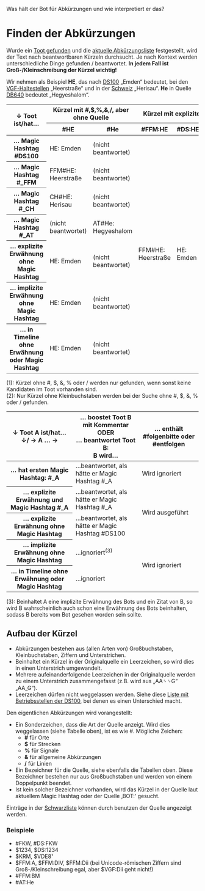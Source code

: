 <p id="meta">
<title>DS-100: Finden der Abkürzungen</title>
<desc>Was hält der Bot für Abkürzungen und wie interpretiert er das?</desc>
</p>

Finden der Abkürzungen
======================

Wurde ein [Toot gefunden](/finde-toots.html) und die [aktuelle
Abkürzungsliste](/finde-listen.html) festgestellt, wird der Text nach
beantwortbaren Kürzeln durchsucht. Je nach Kontext werden
unterschiedliche Dinge gefunden / beantwortet. __In jedem Fall ist
Groß-/Kleinschreibung der Kürzel wichtig!__

Wir nehmen als Beispiel __HE__, das nach [DS100](/dumps/orte_de.html) „Emden“
bedeutet, bei den [VGF-Haltestellen](/dumps/orte_ffm.html) „Heerstraße“
und in der [Schweiz](/dumps/orte_ch.html) „Herisau“. __He__ in Quelle
[DB640](/dumps/orte_at.html) bedeutet „Hegyeshalom“.

<table>
 <thead>
  <tr>
    <th rowspan="2">↓ Toot ist/hat…</th>
    <th colspan="2">Kürzel mit #,$,%,&amp;,/, aber ohne Quelle</th>
    <th colspan="3">Kürzel mit expliziter Quelle</th>
    <th colspan="2">Kürzel ohne #,$,%,&amp;,/</th>
  </tr>
  <tr>
   <th>#HE</th>
   <th>#He</th>
   <th>#FFM:HE</th>
   <th>#DS:HE</th>
   <th>#CH:HE</th>
   <th class="note">HE<sup>(1)</sup></th>
   <th class="note">He<sup>(2)</sup></th>
  </tr>
 </thead>
 <tbody>
  <tr>
   <th>… Magic Hashtag #DS100</th>
   <td class="yes">HE: Emden</td>
   <td class="no">(nicht beantwortet)</td>
   <td class="yes" rowspan="7">FFM#HE: Heerstraße</td>
   <td class="yes" rowspan="7">HE: Emden</td>
   <td class="yes" rowspan="7">CH#HE: Herisau</td>
   <td class="note">HE: Emden</td>
   <td class="no" rowspan="7">(nicht beantwortet)</td>
  </tr>
  <tr>
   <th>… Magic Hashtag #&#x5f;FFM</th>
   <td class="yes">FFM#HE: Heerstraße</td>
   <td class="no">(nicht beantwortet)</td>
   <td class="note">FFM#HE: Heerstraße</td>
  </tr>
  <tr>
   <th>… Magic Hashtag #&#x5f;CH</th>
   <td class="yes">CH#HE: Herisau</td>
   <td class="no">(nicht beantwortet)</td>
   <td class="note">CH#HE: Herisau</td>
  </tr>
  <tr>
   <th>… Magic Hashtag #&#x5f;AT</th>
   <td class="no">(nicht beantwortet)</td>
   <td class="yes">AT#He: Hegyeshalom</td>
   <td class="no">(nicht beantwortet)</td>
  </tr>
  <tr>
   <th>… explizite Erwähnung ohne Magic Hashtag</th>
   <td class="yes">HE: Emden</td>
   <td class="no">(nicht beantwortet)</td>
   <td class="note">HE: Emden</td>
  </tr>
  <tr>
   <th>… implizite Erwähnung ohne Magic Hashtag</th>
   <td class="yes">HE: Emden</td>
   <td class="no">(nicht beantwortet)</td>
   <td class="no">(nicht beantwortet)</td>
  </tr>
  <tr>
   <th>… in Timeline ohne Erwähnung oder Magic Hashtag</th>
   <td class="yes">HE: Emden</td>
   <td class="no">(nicht beantwortet)</td>
   <td class="no">(nicht beantwortet)</td>
  </tr>
 </tbody>
</table>

(1): Kürzel ohne \#, $, &amp;, % oder / werden nur gefunden, wenn sonst
keine Kandidaten im Toot vorhanden sind.<br/>
(2): Nur Kürzel ohne Kleinbuchstaben werden bei der Suche ohne \#, $,
&amp;, % oder / gefunden.

<table>
 <thead>
  <tr>
   <th>↓ Toot A ist/hat… ↓/ → A … →</th>
   <th>… boostet Toot B mit Kommentar<br/>
       ODER<br/>
       … beantwortet Toot B:<br/>
       B wird…</th>
   <th>… enthält #folgenbitte oder #entfolgen</th>
  </tr>
 </thead>
 <tbody>
  <tr>
   <th>… hat ersten Magic Hashtag: #&#x5f;A</th>
   <td class="yes">…beantwortet, als hätte er Magic Hashtag #&#x5f;A</td>
   <td class="no">Wird ignoriert</td>
  </tr>
  <tr>
   <th>… explizite Erwähnung und Magic Hashtag #&#x5f;A</th>
   <td class="yes">…beantwortet, als hätte er Magic Hashtag #&#x5f;A</td>
   <td class="yes" rowspan="2">Wird ausgeführt</td>
  </tr>
  <tr>
   <th>… explizite Erwähnung ohne Magic Hashtag</th>
   <td class="yes">…beantwortet, als hätte er Magic Hashtag #DS100</td>
  </tr>
  <tr>
   <th>… implizite Erwähnung ohne Magic Hashtag</th>
   <td class="note">…ignoriert<sup>(3)</sup></td>
   <td class="no" rowspan="2">Wird ignoriert</td>
  </tr>
  <tr>
   <th>… in Timeline ohne Erwähnung oder Magic Hashtag</th>
   <td class="no">…ignoriert</td>
  </tr>
 </tbody>
</table>

(3): Beinhaltet A eine implizite Erwähnung des Bots und ein Zitat von B,
so wird B wahrscheinlich auch schon eine Erwähnung des Bots beinhalten,
sodass B bereits vom Bot gesehen worden sein sollte.

Aufbau der Kürzel
-----------------

- Abkürzungen bestehen aus (allen Arten von) Großbuchstaben,
  Kleinbuchstaben, Ziffern und Unterstrichen.
- Beinhaltet ein Kürzel in der Originalquelle ein Leerzeichen, so wird
  dies in einen Unterstrich umgewandelt.
- Mehrere aufeinanderfolgende Leerzeichen in der Originalquelle werden
  zu einem Unterstrich zusammengefasst (z.B. wird aus
  „AA&#x2420;&#x2420;G“ „AA\_G“).
- Leerzeichen dürfen nicht weggelassen werden. Siehe diese [Liste mit
  Betriebsstellen der DS100](/leerzeichen_ds100.html), bei denen es
  einen Unterschied macht.

Den eigentlichen Abkürzungen wird vorangestellt:

- Ein Sonderzeichen, dass die Art der Quelle anzeigt. Wird dies
  weggelassen (siehe Tabelle oben), ist es wie \#. Mögliche Zeichen:
  - __\#__ für Orte
  - __$__ für Strecken
  - __%__ für Signale
  - __&amp;__ für allgemeine Abkürzungen
  - __/__ für Linien
- Ein Bezeichner für die Quelle, siehe ebenfalls die Tabellen oben.
  Diese Bezeichner bestehen nur aus Großbuchstaben und werden von einem
  Doppelpunkt beendet.
- Ist kein solcher Bezeichner vorhanden, wird das Kürzel in der Quelle
  laut aktuellem Magic Hashtag oder der Quelle ‚BOT:‘ gesucht.

Einträge in der [Schwarzliste](/blacklist.html) können durch benutzen
der Quelle angezeigt werden.

### Beispiele

- \#FKW, \#DS:FKW
- $1234, $DS:1234
- $KRM, $VDE8¹
- $FFM:A, $FFM:DⅣ, $FFM:Dⅱ (bei Unicode-römischen Ziffern sind
  Groß-/Kleinschreibung egal, aber $VGF:Dii geht nicht!)
- \#FFM:BM
- \#AT:He
